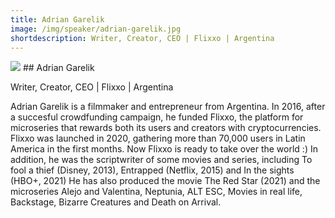 ```yaml
---
title: Adrian Garelik
image: /img/speaker/adrian-garelik.jpg
shortdescription: Writer, Creator, CEO | Flixxo | Argentina
---
```

<img src="/img/speaker/adrian-garelik.jpg">
## Adrian Garelik

Writer, Creator, CEO | Flixxo | Argentina

Adrian Garelik is a filmmaker and entrepreneur from Argentina. In 2016, after a succesful crowdfunding campaign, he funded Flixxo, the platform for microseries that rewards both its users and creators with cryptocurrencies. Flixxo was launched in 2020, gathering more than 70,000 users in Latin America in the first months. Now Flixxo is ready to take over the world :) In addition, he was the scriptwriter of some movies and series, including To fool a thief (Disney, 2013), Entrapped (Netflix, 2015) and In the sights (HBO+, 2021) He has also produced the movie The Red Star (2021) and the microseries Alejo and Valentina, Neptunia, ALT ESC, Movies in real life, Backstage, Bizarre Creatures and Death on Arrival.

